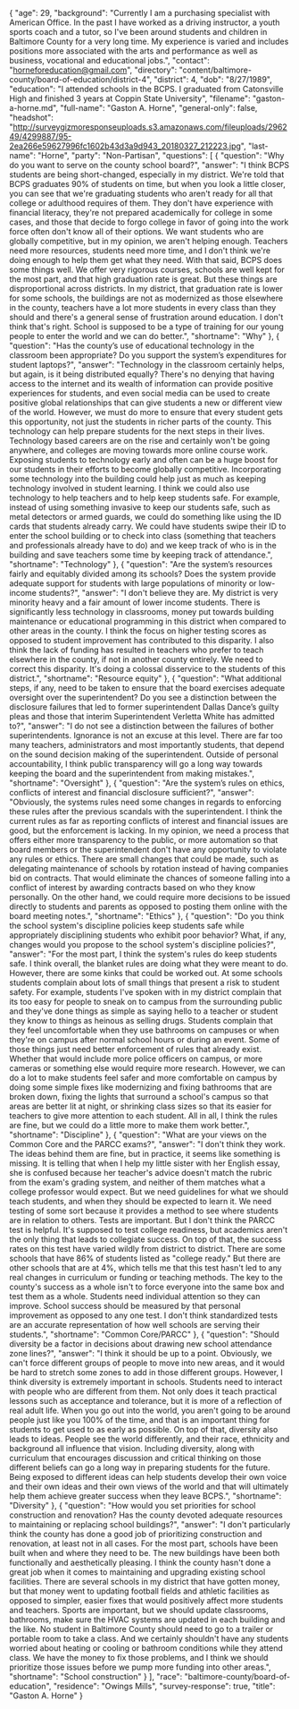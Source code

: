 {
  "age": 29,
  "background": "Currently I am a purchasing specialist with American Office. In the past I have worked as a driving instructor, a youth sports coach and a tutor, so I've been around students and children in Baltimore County for a very long time. My experience is varied and includes positions more associated with the arts and performance as well as business, vocational and educational jobs.",
  "contact": "horneforeducation@gmail.com",
  "directory": "content/baltimore-county/board-of-education/district-4",
  "district": 4,
  "dob": "8/27/1989",
  "education": "I attended schools in the BCPS. I graduated from Catonsville High and finished 3 years at Coppin State University",
  "filename": "gaston-a-horne.md",
  "full-name": "Gaston A. Horne",
  "general-only": false,
  "headshot": "http://surveygizmoresponseuploads.s3.amazonaws.com/fileuploads/296249/4299887/95-2ea266e59627996fc1602b43d3a9d943_20180327_212223.jpg",
  "last-name": "Horne",
  "party": "Non-Partisan",
  "questions": [
    {
      "question": "Why do you want to serve on the county school board?",
      "answer": "I think BCPS students are being short-changed, especially in my district. We're told that BCPS graduates 90% of students on time, but when you look a little closer, you can see that we're graduating students who aren't ready for all that college or adulthood requires of them. They don't have experience with financial literacy, they're not prepared academically for college in some cases, and those that decide to forgo college in favor of going into the work force often don't know all of their options. We want students who are globally competitive, but in my opinion, we aren't helping enough. Teachers need more resources, students need more time, and I don't think we're doing enough to help them get what they need.  With that said, BCPS does some things well. We offer very rigorous courses, schools are well kept for the most part, and that high graduation rate is great. But these things are disproportional across districts. In my district, that graduation rate is lower for some schools, the buildings are not as modernized as those elsewhere in the county, teachers have a lot more students in every class than they should and there's a general sense of frustration around education. I don't think that's right. School is supposed to be a type of training for our young people to enter the world and we can do better.",
      "shortname": "Why"
    },
    {
      "question": "Has the county’s use of educational technology in the classroom been appropriate? Do you support the system’s expenditures for student laptops?",
      "answer": "Technology in the classroom certainly helps, but again, is it being distributed equally? There's no denying that having access to the internet and its wealth of information can provide positive experiences for students, and even social media can be used to create positive global relationships that can give students a new or different view of the world. However, we must do more to ensure that every student gets this opportunity, not just the students in richer parts of the county. This technology can help prepare students for the next steps in their lives. Technology based careers are on the rise and certainly won't be going anywhere, and colleges are moving towards more online course work. Exposing students to technology early and often can be a huge boost for our students in their efforts to become globally competitive.  Incorporating some technology into the building could help just as much as keeping technology involved in student learning. I think we could also use technology to help teachers and to help keep students safe. For example, instead of using something invasive to keep our students safe, such as metal detectors or armed guards, we could do something like using the ID cards that students already carry. We could have students swipe their ID to enter the school building or to check into class (something that teachers and professionals already have to do) and we keep track of who is in the building and save teachers some time by keeping track of attendance.",
      "shortname": "Technology"
    },
    {
      "question": "Are the system’s resources fairly and equitably divided among its schools? Does the system provide adequate support for students with large populations of minority or low-income students?",
      "answer": "I don't believe they are. My district is very minority heavy and a fair amount of lower income students. There is significantly less technology in classrooms, money put towards building maintenance or educational programming in this district when compared to other areas in the county. I think the focus on higher testing scores as opposed to student improvement has contributed to this disparity. I also think the lack of funding has resulted in teachers who prefer to teach elsewhere in the county, if not in another county entirely. We need to correct this disparity. It's doing a colossal disservice to the students of this district.",
      "shortname": "Resource equity"
    },
    {
      "question": "What additional steps, if any, need to be taken to ensure that the board exercises adequate oversight over the superintendent? Do you see a distinction between the disclosure failures that led to former superintendent Dallas Dance’s guilty pleas and those that interim Superintendent Verletta White has admitted to?",
      "answer": "I do not see a distinction between the failures of bother superintendents. Ignorance is not an excuse at this level. There are far too many teachers, administrators and most importantly students, that depend on the sound decision making of the superintendent. Outside of personal accountability, I think public transparency will go a long way towards keeping the board and the superintendent from making mistakes.",
      "shortname": "Oversight"
    },
    {
      "question": "Are the system’s rules on ethics, conflicts of interest and financial disclosure sufficient?",
      "answer": "Obviously, the systems rules need some changes in regards to enforcing these rules after the previous scandals with the superintendent. I think the current rules as far as reporting conflicts of interest and financial issues are good, but the enforcement is lacking. In my opinion, we need a process that offers either more transparency to the public, or more automation so that board members or the superintendent don't have any opportunity to violate any rules or ethics. There are small changes that could be made, such as delegating maintenance of schools by rotation instead of having companies bid on contracts. That would eliminate the chances of someone falling into a conflict of interest by awarding contracts based on who they know personally.  On the other hand, we could require more decisions to be issued directly to students and parents as opposed to posting them online with the board meeting notes.",
      "shortname": "Ethics"
    },
    {
      "question": "Do you think the school system's discipline policies keep students safe while appropriately disciplining students who exhibit poor behavior? What, if any, changes would you propose to the school system's discipline policies?",
      "answer": "For the most part, I think the system's rules do keep students safe. I think overall, the blanket rules are doing what they were meant to do. However, there are some kinks that could be worked out. At some schools students complain about lots of small things that present a risk to student safety. For example, students I've spoken with in my district complain that its too easy for people to sneak on to campus from the surrounding public and they've done things as simple as saying hello to a teacher or student they know to things as heinous as selling drugs. Students complain that they feel uncomfortable when they use bathrooms on campuses or when they're on campus after normal school hours or during an event. Some of those things just need better enforcement of rules that already exist. Whether that would include more police officers on campus, or more cameras or something else would require more research. However, we can do a lot to make students feel safer and more comfortable on campus by doing some simple fixes like modernizing and fixing bathrooms that are broken down, fixing the lights that surround a school's campus so that areas are better lit at night, or shrinking class sizes so that its easier for teachers to give more attention to each student. All in all, I think the rules are fine, but we could do a little more to make them work better.",
      "shortname": "Discipline"
    },
    {
      "question": "What are your views on the Common Core and the PARCC exams?",
      "answer": "I don't think they work. The ideas behind them are fine, but in practice, it seems like something is missing. It is telling that when I help my little sister with her English essay, she is confused because her teacher's advice doesn't match the rubric from the exam's grading system, and neither of them matches what a college professor would expect.  But we need guidelines for what we should teach students, and when they should be expected to learn it. We need testing of some sort because it provides a method to see where students are in relation to others. Tests are important. But I don't think the PARCC test is helpful. It's supposed to test college readiness, but academics aren't the only thing that leads to collegiate success. On top of that, the success rates on this test have varied wildly from district to district. There are some schools that have 86% of students listed as \"college ready.\" But there are other schools that are at 4%, which tells me that this test hasn't led to any real changes in curriculum or funding or teaching methods. The key to the county's success as a whole isn't to force everyone into the same box and test them as a whole. Students need individual attention so they can improve. School success should be measured by that personal improvement as opposed to any one test. I don't think standardized tests are an accurate representation of how well schools are serving their students.",
      "shortname": "Common Core/PARCC"
    },
    {
      "question": "Should diversity be a factor in decisions about drawing new school attendance zone lines?",
      "answer": "I think it should be up to a point. Obviously, we can't force different groups of people to move into new areas, and it would be hard to stretch some zones to add in those different groups. However, I think diversity is extremely important in schools. Students need to interact with people who are different from them. Not only does it teach practical lessons such as acceptance and tolerance, but it is more of a reflection of real adult life. When you go out into the world, you aren't going to be around people just like you 100% of the time, and that is an important thing for students to get used to as early as possible. On top of that, diversity also leads to ideas. People see the world differently, and their race, ethnicity and background all influence that vision. Including diversity, along with curriculum that encourages discussion and critical thinking on those different beliefs can go a long way in preparing students for the future. Being exposed to different ideas can help students develop their own voice and their own ideas and their own views of the world and that will ultimately help them achieve greater success when they leave BCPS.",
      "shortname": "Diversity"
    },
    {
      "question": "How would you set priorities for school construction and renovation? Has the county devoted adequate resources to maintaining or replacing school buildings?",
      "answer": "I don't particularly think the county has done a good job of prioritizing construction and renovation, at least not in all cases. For the most part, schools have been built when and where they need to be. The new buildings have been both functionally and aesthetically pleasing. I think the county hasn't done a great job when it comes to maintaining and upgrading existing school facilities. There are several schools in my district that have gotten money, but that money went to updating football fields and athletic facilities as opposed to simpler, easier fixes that would positively affect more students and teachers. Sports are important, but we should update classrooms, bathrooms, make sure the HVAC systems are updated in each building and the like. No student in Baltimore County should need to go to a trailer or portable room to take a class. And we certainly shouldn't have any students worried about heating or cooling or bathroom conditions while they attend class. We have the money to fix those problems, and I think we should prioritize those issues before we pump more funding into other areas.",
      "shortname": "School construction"
    }
  ],
  "race": "baltimore-county/board-of-education",
  "residence": "Owings Mills",
  "survey-response": true,
  "title": "Gaston A. Horne"
}
